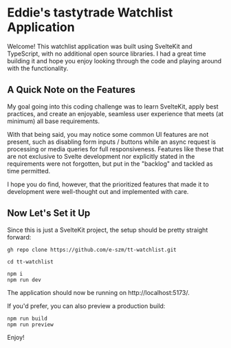 # Eddie's tastytrade Watchlist Application

Welcome! This watchlist application was built using SvelteKit and TypeScript, with no additional open source libraries. I had a great time building it and hope you enjoy looking through the code and playing around with the functionality.

## A Quick Note on the Features

My goal going into this coding challenge was to learn SvelteKit, apply best practices, and create an enjoyable, seamless user experience that meets (at minimum) all base requirements.

With that being said, you may notice some common UI features are not present, such as disabling form inputs / buttons while an async request is processing or media queries for full responsiveness. Features like these that are not exclusive to Svelte development nor explicitly stated in the requirements were not forgotten, but put in the "backlog" and tackled as time permitted.

I hope you do find, however, that the prioritized features that made it to development were well-thought out and implemented with care.

## Now Let's Set it Up

Since this is just a SvelteKit project, the setup should be pretty straight forward:

```
gh repo clone https://github.com/e-szm/tt-watchlist.git

cd tt-watchlist

npm i
npm run dev
```

The application should now be running on http://localhost:5173/.

If you'd prefer, you can also preview a production build:

```
npm run build
npm run preview
```

Enjoy!

